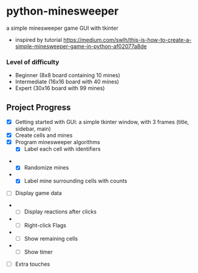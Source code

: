 # python-minesweeper
a simple minesweeper game GUI with tkinter

* inspired by tutorial <https://medium.com/swlh/this-is-how-to-create-a-simple-minesweeper-game-in-python-af02077a8de>

### Level of difficulty
* Beginner (8x8  board containing 10 mines) 
* Intermediate (16x16 board with 40 mines)    
* Expert (30x16 board with 99 mines) 

## Project Progress

- [x] Getting started with GUI: a simple tkinter window, with 3 frames (title, sidebar, main)
- [x] Create cells and mines
- [x] Program minesweeper algorithms
  - [x] Label each cell with identifiers
- - [x] Randomize mines
- - [x] Label mine surrounding cells with counts
- [ ] Display game data
- - [ ] Display reactions after clicks
- - [ ] Right-click Flags
- - [ ] Show remaining cells
- - [ ] Show timer
- [ ] Extra touches
